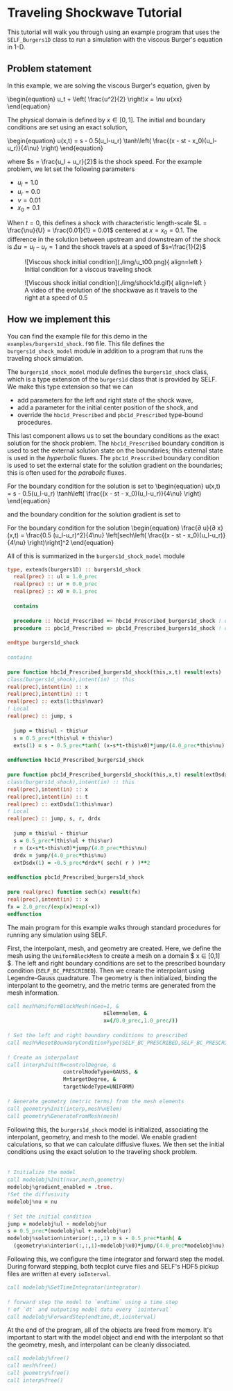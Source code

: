 # Traveling Shockwave Tutorial
This tutorial will walk you through using an example program that uses the `SELF_Burgers1D` class to run a simulation with the viscous Burger's equation in 1-D. 

## Problem statement
In this example, we are solving the viscous Burger's equation, given by

\begin{equation}
u_t + \left( \frac{u^2}{2} \right)_x = \nu u_{xx}
\end{equation}

The physical domain is defined by $x \in [0, 1]$. The initial and boundary conditions are set using an exact solution,

\begin{equation}
u(x,t) = s - 0.5(u_l-u_r) \tanh\left( \frac{(x - st - x_0)(u_l-u_r)}{4\nu} \right)
\end{equation}

where $s = \frac{u_l + u_r}{2}$ is the shock speed. For the example problem, we let set the following parameters

* $u_l = 1.0$
* $u_r = 0.0$
* $\nu = 0.01$
* $x_0 = 0.1$

When $t=0$, this defines a shock with characteristic length-scale $L = \frac{\nu}{U} = \frac{0.01}{1} = 0.01$ centered at $x=x_0=0.1$. The difference in the solution between upstream and downstream of the shock is $\Delta u = u_l - u_r = 1$ and the shock travels at a speed of $s=\frac{1}{2}$

<figure markdown>
![Viscous shock initial condition](./img/u_t00.png){ align=left }
  <figcaption>Initial condition for a viscous traveling shock</figcaption>
</figure>

<figure markdown>
![Viscous shock initial condition](./img/shock1d.gif){ align=left }
  <figcaption>A video of the evolution of the shockwave as it travels to the right at a speed of 0.5</figcaption>
</figure>

## How we implement this
You can find the example file for this demo in the `examples/burgers1d_shock.f90` file. This file defines the `burgers1d_shock_model` module in addition to a program that runs the traveling shock simulation. 

The `burgers1d_shock_model` module defines the `burgers1d_shock` class, which is a type extension of the `burgers1d` class that is provided by SELF. We make this type extension so that we can 
* add parameters for the left and right state of the shock wave,
* add a parameter for the initial center position of the shock, and
* override the `hbc1d_Prescribed` and `pbc1d_Prescribed` type-bound procedures.

This last component allows us to set the boundary conditions as the exact solution for the shock problem. The `hbc1d_Prescribed` boundary condition is used to set the external solution state on the boundaries; this external state is used in the *hyperbolic* fluxes. The `pbc1d_Prescribed` boundary condition is used to set the external state for the solution gradient on the boundaries; this is often used for the *parabolic* fluxes.


For the boundary condition for the solution is set to
\begin{equation}
u(x,t) = s - 0.5(u_l-u_r) \tanh\left( \frac{(x - st - x_0)(u_l-u_r)}{4\nu} \right)
\end{equation}

and the boundary condition for the solution gradient is set to 

For the boundary condition for the solution
\begin{equation}
\frac{∂ u}{∂ x}(x,t) = \frac{0.5 (u_l-u_r)^2}{4\nu}  \left[sech\left( \frac{(x - st - x_0)(u_l-u_r)}{4\nu} \right)\right]^2
\end{equation}


All of this is summarized in the `burgers1d_shock_model` module

```fortran
type, extends(burgers1D) :: burgers1d_shock
  real(prec) :: ul = 1.0_prec
  real(prec) :: ur = 0.0_prec
  real(prec) :: x0 = 0.1_prec

  contains

  procedure :: hbc1d_Prescribed => hbc1d_Prescribed_burgers1d_shock ! override for the hyperbolic boundary conditions
  procedure :: pbc1d_Prescribed => pbc1d_Prescribed_burgers1d_shock ! override for the parabolic boundary conditions

endtype burgers1d_shock

contains

pure function hbc1d_Prescribed_burgers1d_shock(this,x,t) result(exts)
class(burgers1d_shock),intent(in) :: this
real(prec),intent(in) :: x
real(prec),intent(in) :: t
real(prec) :: exts(1:this%nvar)
! Local
real(prec) :: jump, s

  jump = this%ul - this%ur
  s = 0.5_prec*(this%ul + this%ur)
  exts(1) = s - 0.5_prec*tanh( (x-s*t-this%x0)*jump/(4.0_prec*this%nu) )

endfunction hbc1d_Prescribed_burgers1d_shock

pure function pbc1d_Prescribed_burgers1d_shock(this,x,t) result(extDsdx)
class(burgers1d_shock),intent(in) :: this
real(prec),intent(in) :: x
real(prec),intent(in) :: t
real(prec) :: extDsdx(1:this%nvar)
! Local
real(prec) :: jump, s, r, drdx

  jump = this%ul - this%ur
  s = 0.5_prec*(this%ul + this%ur)
  r = (x-s*t-this%x0)*jump/(4.0_prec*this%nu)
  drdx = jump/(4.0_prec*this%nu)
  extDsdx(1) = -0.5_prec*drdx*( sech( r ) )**2

endfunction pbc1d_Prescribed_burgers1d_shock

pure real(prec) function sech(x) result(fx)
real(prec),intent(in) :: x
fx = 2.0_prec/(exp(x)+exp(-x))
endfunction
```

The main program for this example walks through standard procedures for running any simulation using SELF.

First, the interpolant, mesh, and geometry are created. Here, we define the mesh using the `UniformBlockMesh` to create a mesh on a domain $ x ∈ [0,1] $. The left and right boundary conditions are set to the prescribed boundary condition (`SELF_BC_PRESCRIBED`). Then we create the interpolant using Legendre-Gauss quadrature. The geometry is then initialized, binding the interpolant to the geometry, and the metric terms are generated from the mesh information.

```fortran
call mesh%UniformBlockMesh(nGeo=1, &
                               nElem=nelem, &
                               x=(/0.0_prec,1.0_prec/))

! Set the left and right boundary conditions to prescribed                               
call mesh%ResetBoundaryConditionType(SELF_BC_PRESCRIBED,SELF_BC_PRESCRIBED)

! Create an interpolant
call interp%Init(N=controlDegree, &
                  controlNodeType=GAUSS, &
                  M=targetDegree, &
                  targetNodeType=UNIFORM)

! Generate geometry (metric terms) from the mesh elements
call geometry%Init(interp,mesh%nElem)
call geometry%GenerateFromMesh(mesh)
```

Following this, the `burgers1d_shock` model is initialized, associating the interpolant, geometry, and mesh to the model. We enable gradient calculations, so that we can calculate diffusive fluxes. We then set the initial conditions using the exact solution to the traveling shock problem.


```fortran

! Initialize the model
call modelobj%Init(nvar,mesh,geometry)
modelobj%gradient_enabled = .true.
!Set the diffusivity
modelobj%nu = nu

! Set the initial condition
jump = modelobj%ul - modelobj%ur
s = 0.5_prec*(modelobj%ul + modelobj%ur)
modelobj%solution%interior(:,:,1) = s - 0.5_prec*tanh( &
  (geometry%x%interior(:,:,1)-modelobj%x0)*jump/(4.0_prec*modelobj%nu) )
```

Following this, we configure the time integrator and forward step the model. During forward stepping, both tecplot curve files and SELF's HDF5 pickup files are written at every `ioInterval`.

```fortran
call modelobj%SetTimeIntegrator(integrator)

! forward step the model to `endtime` using a time step
! of `dt` and outputing model data every `iointerval`
call modelobj%ForwardStep(endtime,dt,iointerval)
```

At the end of the program, all of the objects are freed from memory. It's important to start with the model object and end with the interpolant so that the geometry, mesh, and interpolant can be cleanly dissociated.

```fortran
call modelobj%free()
call mesh%free()
call geometry%free()
call interp%free()
```


